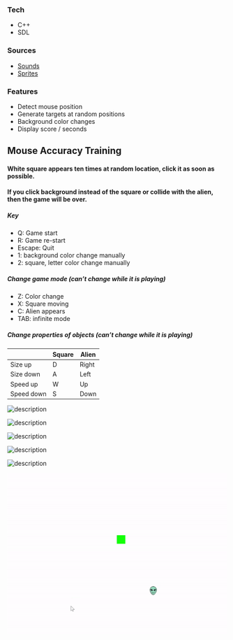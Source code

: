 ### Tech
- C++
- SDL

### Sources
- [Sounds](https://pixabay.com/sound-effects/)
- [Sprites](https://icons8.com/)

### Features
- Detect mouse position
- Generate targets at random positions
- Background color changes
- Display score / seconds
  
## Mouse Accuracy Training

#### White square appears ten times at random location, click it as soon as possible.
#### If you click background instead of the square or collide with the alien, then the game will be over.


##### Key
* Q: Game start
* R: Game re-start
* Escape: Quit
* 1: background color change manually
* 2: square, letter color change manually


##### Change game mode (can’t change while it is playing)
* Z: Color change
* X: Square moving
* C: Alien appears
* TAB: infinite mode


##### Change properties of objects (can’t change while it is playing)

  
||Square|Alien
---|---|---|
Size up | D | Right
Size down | A | Left
Speed up | W | Up
Speed down | S | Down


![description](description/des1.png)

![description](description/des2.png)

![description](description/des3.png)

![description](description/des4.png)

![description](description/des5.png)

![description](description/des6.gif)

